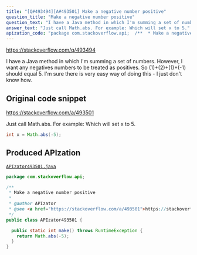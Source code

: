 ```yaml
---
title: "[Q#493494][A#493501] Make a negative number positive"
question_title: "Make a negative number positive"
question_text: "I have a Java method in which I'm summing a set of numbers. However, I want any negatives numbers to be treated as positives. So (1)+(2)+(1)+(-1) should equal 5. I'm sure there is very easy way of doing this - I just don't know how."
answer_text: "Just call Math.abs. For example: Which will set x to 5."
apization_code: "package com.stackoverflow.api;  /**  * Make a negative number positive  *  * @author APIzator  * @see <a href=\"https://stackoverflow.com/a/493501\">https://stackoverflow.com/a/493501</a>  */ public class APIzator493501 {    public static int make() throws RuntimeException {     return Math.abs(-5);   } }"
---
```


https://stackoverflow.com/q/493494

I have a Java method in which I&#x27;m summing a set of numbers. However, I want any negatives numbers to be treated as positives. So (1)+(2)+(1)+(-1) should equal 5.
I&#x27;m sure there is very easy way of doing this - I just don&#x27;t know how.



## Original code snippet

https://stackoverflow.com/a/493501

Just call Math.abs. For example:
Which will set x to 5.

```java
int x = Math.abs(-5);
```

## Produced APIzation

[`APIzator493501.java`](https://github.com/pasqualesalza/apization-temp-data/raw/master/apizations/java/APIzator493501.java)

```java
package com.stackoverflow.api;

/**
 * Make a negative number positive
 *
 * @author APIzator
 * @see <a href="https://stackoverflow.com/a/493501">https://stackoverflow.com/a/493501</a>
 */
public class APIzator493501 {

  public static int make() throws RuntimeException {
    return Math.abs(-5);
  }
}

```